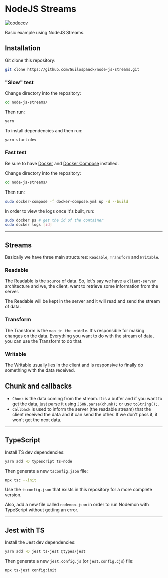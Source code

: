 # NodeJS Streams
[![codecov](https://codecov.io/gh/Guilospanck/node-js-streams/branch/main/graph/badge.svg?token=ZBFI1KICHQ)](https://codecov.io/gh/Guilospanck/node-js-streams)

Basic example using NodeJS Streams.

## Installation
Git clone this repository:
```bash
git clone https://github.com/Guilospanck/node-js-streams.git
```
### "Slow" test
Change directory into the repository:
```bash
cd node-js-streams/
```
Then run:
```bash
yarn
```
To install dependencies and then run:
```bash
yarn start:dev
```

### Fast test
Be sure to have [Docker] and [Docker Compose] installed.

Change directory into the repository:
```bash
cd node-js-streams/
```
Then run:
```bash
sudo docker-compose -f docker-compose.yml up -d --build
```
In order to view the logs once it's built, run:
```bash
sudo docker ps # get the id of the container
sudo docker logs [id]
```

----

## Streams
Basically we have three main structures: `Readable`, `Transform` and `Writable`.

### Readable
The Readable is the `source` of data. So, let's say we have a `client-server` architecture and we, the client, want to retrieve some information from the server.

The Readable will be kept in the server and it will read and send the stream of data.

### Transform
The Transform is the `man in the middle`. It's responsible for making changes on the data. Everything you want to do with the stream of data, you can use the Transform to do that.

### Writable
The Writable usually lies in the client and is responsive to finally do something with the data received.

## Chunk and callbacks
- `Chunk` is the data coming from the stream. It is a buffer and if you want to get the data, just parse it using `JSON.parse(chunk);` or use `toString();`.
- `Callback` is used to inform the server (the readable stream) that the client received the data and it can send the other. If we don't pass it, it won't get the next data.

-------- 

## TypeScript
Install TS dev dependencies:
```bash
yarn add -D typescript ts-node
```
Then generate a new `tsconfig.json` file:
```bash
npx tsc --init
```
Use the `tsconfig.json` that exists in this repository for a more complete version.

Also, add a new file called `nodemon.json` in order to run Nodemon with TypeScript without getting an error.

--------

## Jest with TS
Install the Jest dev dependencies:
```bash
yarn add -D jest ts-jest @types/jest
```
Then generate a new `jest.config.js` (or `jest.config.cjs`) file:
```bash
npx ts-jest config:init
```

[Docker]: https://www.digitalocean.com/community/tutorials/how-to-install-and-use-docker-on-ubuntu-20-04
[Docker Compose]: https://www.digitalocean.com/community/tutorials/how-to-install-and-use-docker-compose-on-ubuntu-20-04
